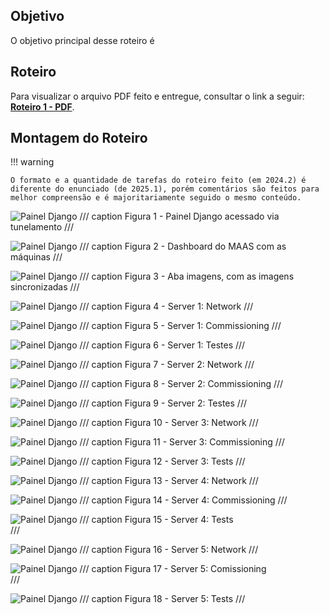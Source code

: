 ## Objetivo

O objetivo principal desse roteiro é 

## Roteiro

Para visualizar o arquivo PDF feito e entregue, consultar o link a seguir: **[Roteiro 1 - PDF](./Roteiro_1_de_Cloud.pdf)**.

## Montagem do Roteiro

!!! warning

    O formato e a quantidade de tarefas do roteiro feito (em 2024.2) é diferente do enunciado (de 2025.1), porém comentários são feitos para melhor compreensão e é majoritariamente seguido o mesmo conteúdo.


![Painel Django](imgs/roteiro1-000.png)
/// caption
Figura 1 - Painel Django acessado via tunelamento 
///

![Painel Django](imgs/roteiro1-001.png)
/// caption
Figura 2 - Dashboard do MAAS com as máquinas 
///

![Painel Django](imgs/roteiro1-002.png)
/// caption
Figura 3 - Aba imagens, com as imagens sincronizadas
///

![Painel Django](imgs/roteiro1-003.png)
/// caption
Figura 4 - Server 1: Network
///

![Painel Django](imgs/roteiro1-004.png)
/// caption
Figura 5 - Server 1: Commissioning 
///

![Painel Django](imgs/roteiro1-005.png)
/// caption
Figura 6 - Server 1: Testes 
///

![Painel Django](imgs/roteiro1-006.png)
/// caption
Figura 7 - Server 2: Network 
///

![Painel Django](imgs/roteiro1-007.png)
/// caption
Figura 8 - Server 2: Commissioning
///

![Painel Django](imgs/roteiro1-008.png)
/// caption
Figura 9 - Server 2: Testes 
///

![Painel Django](imgs/roteiro1-009.png)
/// caption
Figura 10 - Server 3: Network
///

![Painel Django](imgs/roteiro1-010.png)
/// caption
Figura 11 - Server 3: Commissioning
///

![Painel Django](imgs/roteiro1-011.png)
/// caption
Figura 12 - Server 3: Tests
///

![Painel Django](imgs/roteiro1-012.png)
/// caption
Figura 13 - Server 4: Network 
///

![Painel Django](imgs/roteiro1-013.png)
/// caption
Figura 14 - Server 4: Commissioning 
///

![Painel Django](imgs/roteiro1-014.png)
/// caption
Figura 15 - Server 4: Tests  
///

![Painel Django](imgs/roteiro1-015.png)
/// caption
Figura 16 - Server 5: Network 
///

![Painel Django](imgs/roteiro1-016.png)
/// caption
Figura 17 - Server 5: Comissioning  
///

![Painel Django](imgs/roteiro1-017.png)
/// caption
Figura 18 - Server 5: Tests 
///